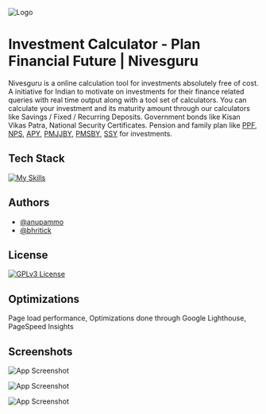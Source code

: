 
![Logo](https://nivesguru.in/android-icon-192x192.png)


# Investment Calculator - Plan Financial Future | Nivesguru

Nivesguru is a online calculation tool for investments absolutely free of cost. A initiative for Indian to motivate on investments for their finance related queries with real time output along with a tool set of calculators. You can calculate your investment and its maturity amount through our calculators like Savings / Fixed / Recurring Deposits. Government bonds like Kisan Vikas Patra, National Security Certificates. Pension and family plan like [PPF](https://nivesguru.in/ppf-calculator), [NPS](https://nivesguru.in/national-pension-system-nps-calculator), [APY](https://nivesguru.in/apy-calculator), [PMJJBY](https://nivesguru.in/pradhan-mantri-jeevan-jyoti-bima-yojana-pmjjby-calculator), [PMSBY](https://nivesguru.in/pradhan-mantri-suraksha-bima-yojana-pmsby-calculator), [SSY](https://nivesguru.in/sukanya-samriddhi-yojana-ssy-calculator) for investments.


## Tech Stack


[![My Skills](https://skillicons.dev/icons?i=html,css,js,bootstrap,git,github,svg,ps,vscode&perline=3)](https://skillicons.dev)


## Authors

- [@anupammo](https://www.github.com/anupammo)
- [@bhritick](https://www.github.com/bhritick)


## License

[![GPLv3 License](https://img.shields.io/badge/License-GPL%20v3-yellow.svg)](https://opensource.org/licenses/)


## Optimizations

Page load performance, Optimizations done through Google Lighthouse, PageSpeed Insights


## Screenshots

![App Screenshot](https://nivesguru.in/nivesguru-1.png)

![App Screenshot](https://nivesguru.in/res/meta/national-savings-certificate-calculator.png)

![App Screenshot](https://nivesguru.in/res/meta/apy-calculator-nivesguru.png)

